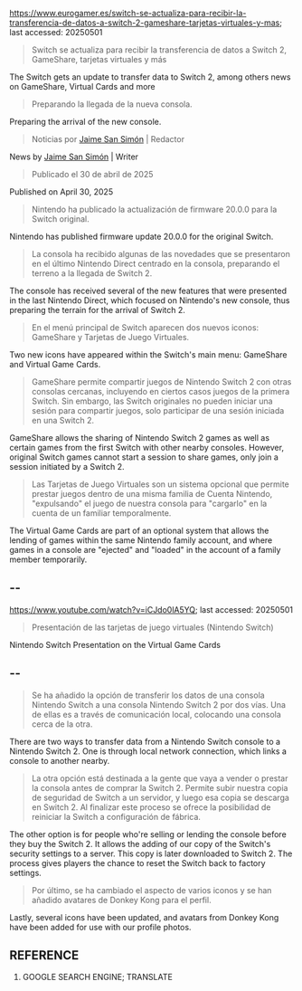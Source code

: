 https://www.eurogamer.es/switch-se-actualiza-para-recibir-la-transferencia-de-datos-a-switch-2-gameshare-tarjetas-virtuales-y-mas; last accessed: 20250501

> Switch se actualiza para recibir la transferencia de datos a Switch 2, GameShare, tarjetas virtuales y más

The Switch gets an update to transfer data to Switch 2, among others news on GameShare, Virtual Cards and more

> Preparando la llegada de la nueva consola.

Preparing the arrival of the new console.

> Noticias por [Jaime San Simón](https://www.eurogamer.es/authors/jaime-san-simon) | Redactor

News by [Jaime San Simón](https://www.eurogamer.es/authors/jaime-san-simon) | Writer

> Publicado el 30 de abril de 2025

Published on April 30, 2025

> Nintendo ha publicado la actualización de firmware 20.0.0 para la Switch original.

Nintendo has published firmware update 20.0.0 for the original Switch.

> La consola ha recibido algunas de las novedades que se presentaron en el último Nintendo Direct centrado en la consola, preparando el terreno a la llegada de Switch 2.

The console has received several of the new features that were presented in the last Nintendo Direct, which focused on Nintendo's new console, thus preparing the terrain for the arrival of Switch 2.

> En el menú principal de Switch aparecen dos nuevos iconos: GameShare y Tarjetas de Juego Virtuales.

Two new icons have appeared within the Switch's main menu: GameShare and Virtual Game Cards.

> GameShare permite compartir juegos de Nintendo Switch 2 con otras consolas cercanas, incluyendo en ciertos casos juegos de la primera Switch. Sin embargo, las Switch originales no pueden iniciar una sesión para compartir juegos, solo participar de una sesión iniciada en una Switch 2.

GameShare allows the sharing of Nintendo Switch 2 games as well as certain games from the first Switch with other nearby consoles. However, original Switch games cannot start a session to share games, only join a session initiated by a Switch 2.

> Las Tarjetas de Juego Virtuales son un sistema opcional que permite prestar juegos dentro de una misma familia de Cuenta Nintendo, "expulsando" el juego de nuestra consola para "cargarlo" en la cuenta de un familiar temporalmente. 

The Virtual Game Cards are part of an optional system that allows the lending of games within the same Nintendo family account, and where games in a console are "ejected" and "loaded" in the account of a family member temporarily.

## --

https://www.youtube.com/watch?v=iCJdo0lA5YQ; last accessed: 20250501

> Presentación de las tarjetas de juego virtuales (Nintendo Switch) 

Nintendo Switch Presentation on the Virtual Game Cards 

## --

> Se ha añadido la opción de transferir los datos de una consola Nintendo Switch a una consola Nintendo Switch 2 por dos vías. Una de ellas es a través de comunicación local, colocando una consola cerca de la otra.

There are two ways to transfer data from a Nintendo Switch console to a Nintendo Switch 2. One is through local network connection, which links a console to another nearby.

> La otra opción está destinada a la gente que vaya a vender o prestar la consola antes de comprar la Switch 2. Permite subir nuestra copia de seguridad de Switch a un servidor, y luego esa copia se descarga en Switch 2. Al finalizar este proceso se ofrece la posibilidad de reiniciar la Switch a configuración de fábrica.

The other option is for people who're selling or lending the console before they buy the Switch 2. It allows the adding of our copy of the Switch's security settings to a server. This copy is later downloaded to Switch 2. The process gives players the chance to reset the Switch back to factory settings.

> Por último, se ha cambiado el aspecto de varios iconos y se han añadido avatares de Donkey Kong para el perfil. 

Lastly, several icons have been updated, and avatars from Donkey Kong have been added for use with our profile photos.

## REFERENCE

1) GOOGLE SEARCH ENGINE; TRANSLATE